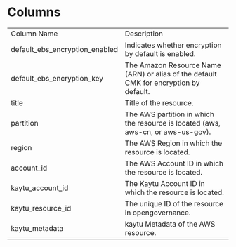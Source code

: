 # Columns  

<table>
	<tr><td>Column Name</td><td>Description</td></tr>
	<tr><td>default_ebs_encryption_enabled</td><td>Indicates whether encryption by default is enabled.</td></tr>
	<tr><td>default_ebs_encryption_key</td><td>The Amazon Resource Name (ARN) or alias of the default CMK for encryption by default.</td></tr>
	<tr><td>title</td><td>Title of the resource.</td></tr>
	<tr><td>partition</td><td>The AWS partition in which the resource is located (aws, aws-cn, or aws-us-gov).</td></tr>
	<tr><td>region</td><td>The AWS Region in which the resource is located.</td></tr>
	<tr><td>account_id</td><td>The AWS Account ID in which the resource is located.</td></tr>
	<tr><td>kaytu_account_id</td><td>The Kaytu Account ID in which the resource is located.</td></tr>
	<tr><td>kaytu_resource_id</td><td>The unique ID of the resource in opengovernance.</td></tr>
	<tr><td>kaytu_metadata</td><td>kaytu Metadata of the AWS resource.</td></tr>
</table>